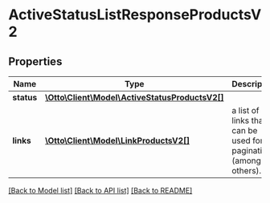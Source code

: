 # ActiveStatusListResponseProductsV2

## Properties
Name | Type | Description | Notes
------------ | ------------- | ------------- | -------------
**status** | [**\Otto\Client\Model\ActiveStatusProductsV2[]**](ActiveStatusProductsV2.md) |  | [optional] 
**links** | [**\Otto\Client\Model\LinkProductsV2[]**](LinkProductsV2.md) | a list of links that can be used for pagination (among others). | [optional] 

[[Back to Model list]](../../README.md#documentation-for-models) [[Back to API list]](../../README.md#documentation-for-api-endpoints) [[Back to README]](../../README.md)


